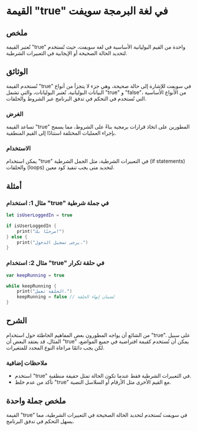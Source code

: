 <!--
Meta Description: # القيمة "true" في لغة البرمجة سويفت ## ملخص تُعتبر القيمة "true" واحدة من القيم البوليانية الأساسية في لغة سويفت، حيث تُستخدم لتحديد الحالة الصحيحة أ...
Meta Keywords: true, القيمة, ستخدم, الشرطية, سويفت
-->

# القيمة "true" في لغة البرمجة سويفت

## ملخص
تُعتبر القيمة "true" واحدة من القيم البوليانية الأساسية في لغة سويفت، حيث تُستخدم لتحديد الحالة الصحيحة أو الإيجابية في التعبيرات الشرطية.

## الوثائق
تُستخدم القيمة "true" في سويفت للإشارة إلى حالة صحيحة، وهي جزء لا يتجزأ من أنواع البيانات البوليانية. تُعتبر البوليانات، والتي تشمل "true" و "false"، من الأنواع الأساسية التي تُستخدم في التحكم في تدفق البرنامج عبر الشروط والحلقات. 

### الغرض
تساعد القيمة "true" المطورين على اتخاذ قرارات برمجية بناءً على الشروط، مما يسمح بإجراء العمليات المختلفة استنادًا إلى القيم المنطقية.

### الاستخدام
يمكن استخدام "true" في التعبيرات الشرطية، مثل الجمل الشرطية (if statements) والحلقات (loops) لتحديد متى يجب تنفيذ كود معين.

## أمثلة
### مثال 1: استخدام "true" في جملة شرطية
```swift
let isUserLoggedIn = true

if isUserLoggedIn {
    print("مرحبًا بك!")
} else {
    print("يرجى تسجيل الدخول.")
}
```

### مثال 2: استخدام "true" في حلقة تكرار
```swift
var keepRunning = true

while keepRunning {
    print("الحلقة تعمل.")
    keepRunning = false // لضمان إنهاء الحلقة
}
```

## الشرح
من الشائع أن يواجه المطورون بعض المفاهيم الخاطئة حول استخدام "true". على سبيل المثال، قد يعتقد البعض أن "true" يمكن أن تُستخدم كقيمة افتراضية في جميع المواضع، لكن يجب دائمًا مراعاة النوع المحدد للمتغيرات. 

### ملاحظات إضافية
- استخدم "true" في التعبيرات الشرطية فقط عندما تكون الحالة تمثل حقيقة منطقية.
- تأكد من عدم خلط "true" مع القيم الأخرى مثل الأرقام أو السلاسل النصية.

## ملخص جملة واحدة
القيمة "true" في سويفت تُستخدم لتحديد الحالة الصحيحة في التعبيرات الشرطية، مما يسهل التحكم في تدفق البرنامج.